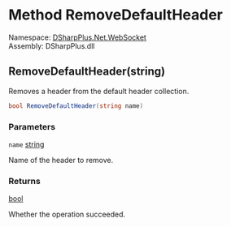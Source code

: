 # Method RemoveDefaultHeader

Namespace: [DSharpPlus.Net.WebSocket](DSharpPlus.Net.WebSocket.md)  
Assembly: DSharpPlus.dll

## <a id="DSharpPlus_Net_WebSocket_IWebSocketClient_RemoveDefaultHeader_System_String_"></a>RemoveDefaultHeader\(string\)

Removes a header from the default header collection.

```csharp
bool RemoveDefaultHeader(string name)
```

### Parameters

`name` [string](https://learn.microsoft.com/dotnet/api/system.string)

Name of the header to remove.

### Returns

[bool](https://learn.microsoft.com/dotnet/api/system.boolean)

Whether the operation succeeded.


